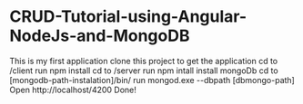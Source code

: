# CRUD-Tutorial-using-Angular-NodeJs-and-MongoDB
This is my first application 
clone this project to get the application
cd to /client
run npm install
cd to /server
run npm intall
install mongoDb
cd to [mongodb-path-instalation]/bin/
run mongod.exe --dbpath [dbmongo-path]
Open http://localhost/4200
Done!
